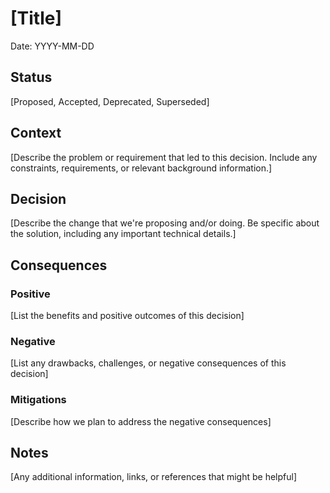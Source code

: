 # [Title]

Date: YYYY-MM-DD

## Status

[Proposed, Accepted, Deprecated, Superseded]

## Context

[Describe the problem or requirement that led to this decision. Include any constraints, requirements, or relevant background information.]

## Decision

[Describe the change that we're proposing and/or doing. Be specific about the solution, including any important technical details.]

## Consequences

### Positive

[List the benefits and positive outcomes of this decision]

### Negative

[List any drawbacks, challenges, or negative consequences of this decision]

### Mitigations

[Describe how we plan to address the negative consequences]

## Notes

[Any additional information, links, or references that might be helpful]
